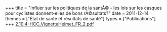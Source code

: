 +++
title = "Influer sur les politiques de la santÃ© - les lois sur les casques pour cyclistes donnent-elles de bons rÃ©sultats?"
date = 2011-12-14
themes = ["État de santé et résultats de santé"]
types = ["Publications"]
+++
[2.10.4-HCC_VignetteHelmet_FR_2.pdf](/files/2.10.4-HCC_VignetteHelmet_FR_2.pdf)
